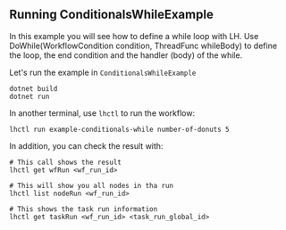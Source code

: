 ## Running ConditionalsWhileExample

In this example you will see how to define a while loop with LH.
Use DoWhile(WorkflowCondition condition, ThreadFunc whileBody) to define the loop,
the end condition and the handler (body) of the while.

Let's run the example in `ConditionalsWhileExample`

```
dotnet build
dotnet run
```

In another terminal, use `lhctl` to run the workflow:

```
lhctl run example-conditionals-while number-of-donuts 5
```

In addition, you can check the result with:

```
# This call shows the result
lhctl get wfRun <wf_run_id>

# This will show you all nodes in tha run
lhctl list nodeRun <wf_run_id>

# This shows the task run information
lhctl get taskRun <wf_run_id> <task_run_global_id>
```
